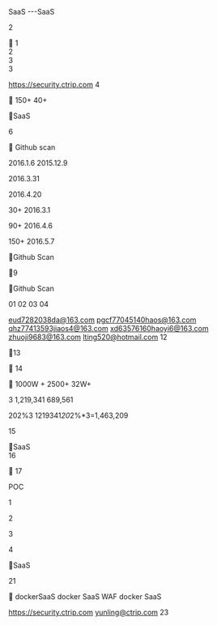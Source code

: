 SaaS
---SaaS



 

2


1  
2  
3  
3


 https://security.ctrip.com
4

 150+  40+

SaaS
 

6


Github scan





2016.1.6
2015.12.9 

2016.3.31

2016.4.20

30+ 2016.3.1

90+
2016.4.6

150+
2016.5.7

Github Scan

9

Github Scan

01  02  03  04 




eud7282038da@163.com pgcf77045140haos@163.com qhz77413593jiaos4@163.com xd63576160haoyi6@163.com zhuoji9683@163.com lting520@hotmail.com
12

13


14

 1000W +  2500+  32W+

3 1,219,341 689,561

202%3 1219341*20*2%*3=1,463,209 

15

SaaS  
16

 
17



POC 



   




1 

2 

3



4 

SaaS
 

21


 dockerSaaS  docker SaaS WAF docker SaaS  

 https://security.ctrip.com  yunling@ctrip.com
23

 

